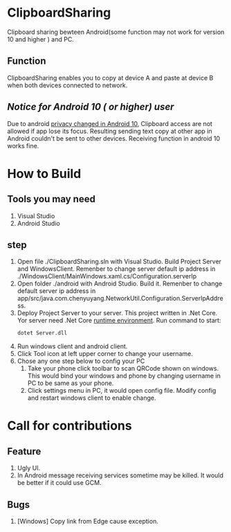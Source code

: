 # ClipboardSharing
 Clipboard sharing bewteen Android(some function may not work for version 10 and higher ) and PC.
 
## Function
ClipboardSharing enables you to copy at device A and paste at device B when both devices connected to network.

## ***Notice for Android 10 ( or higher) user***
Due to android [privacy changed in Android 10](https://developer.android.google.cn/about/versions/10/privacy/changes#clipboard-data), Clipboard access are not allowed if app lose its focus. Resulting sending text copy at other app in Android couldn't be sent to other devices. Receiving function in android 10 works fine.

# How to Build

## Tools you may need
1. Visual Studio
2. Android Studio

## step
1. Open file ./ClipboardSharing.sln with Visual Studio. Build Project Server and WindowsClient. Remenber to change server default ip address in ./WindowsClient/MainWindows.xaml.cs/Configuration.serverIp
2. Open folder ./android with Android Studio. Build it. Remenber to change default server ip address in app/src/java.com.chenyuyang.NetworkUtil.Configuration.ServerIpAddress.
3. Deploy Project Server to your server. This project written in .Net Core. Yor server need .Net Core [runtime environment](https://dotnet.microsoft.com/download). Run command to start:
   ```bash
   dotet Server.dll
   ```
4. Run windows client and android client. 
5. Click Tool icon at left upper corner to change your username.
6. Chose any one step below to config your PC
   1. Take your phone click toolbar to scan QRCode shown on windows. This would bind your windows and phone by changing username in PC to be same as your phone.
   2. Click settings menu in PC, it would open config file. Modify config and restart windows client to enable change.

# Call for contributions
## Feature
1. Ugly UI.
2. In Android message receiving services sometime may be killed. It would be better if it could use GCM.

## Bugs
1. [Windows] Copy link from Edge cause exception.
